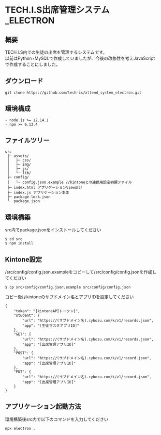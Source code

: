 # TECH.I.S出席管理システム_ELECTRON

## 概要
TECH.I.S内での生徒の出席を管理するシステムです。  
以前はPython+MySQLで作成していましたが、今後の改修性を考えJavaScriptで作成することにしました。

## ダウンロード
```
git clone https://github.com/tech-is/attend_system_electron.git
```

## 環境構成
```
- node.js >= 12.14.1
- npm >= 6.13.4
```

## ファイルツリー
```
src
 ├─ assets/
 │   ├─ css/
 │   ├─ img/
 │   ├─ js/
 │   └─ lib/
 ├─ config/
 │   └─ config.json.example //kintoneとの連携用設定初期ファイル
 ├─ index.html アプリケーションView部分
 ├─ index.js アプリケーション本体
 ├─ package-lock.json
 └─ package.json
```

## 環境構築
src内でpackage.jsonをインストールしてください

```
$ cd src
$ npm install
```

## Kintone設定
/src/config/config.json.exampleをコピーして/src/config/config.jsonを作成してください

```
$ cp src/config/config.json.example src/config/config.json
```

コピー後はkintoneのサブドメイン名とアプリIDを設定してください

```
{
    "token": "[kintoneAPIトークン]",
    "student": {
        "url": "https://(サブドメイン名).cybozu.com/k/v1/records.json",
        "app": "[生徒マスタアプリID]"
    },
    "GET": {
        "url": "https://(サブドメイン名).cybozu.com/k/v1/records.json",
        "app": "[出席管理アプリID]"
    },
    "POST": {
        "url": "https://(サブドメイン名).cybozu.com/k/v1/record.json",
        "app": "[出席管理アプリID]"
    },
    "PUT": {
        "url": "https://(サブドメイン名).cybozu.com/k/v1/record.json",
        "app": "[出席管理アプリID]"
    }
}
```

## アプリケーション起動方法
環境構築後src内で以下のコマンドを入力してください

```
npx electron .
```